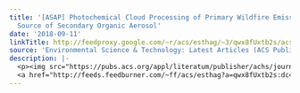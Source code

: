 ```yaml
---
title: '[ASAP] Photochemical Cloud Processing of Primary Wildfire Emissions as a Potential
  Source of Secondary Organic Aerosol'
date: '2018-09-11'
linkTitle: http://feedproxy.google.com/~r/acs/esthag/~3/qwx8fUxtb2s/acs.est.8b03293
source: 'Environmental Science & Technology: Latest Articles (ACS Publications)'
description: |-
  <p><img src="https://pubs.acs.org/appl/literatum/publisher/achs/journals/content/esthag/0/esthag.ahead-of-print/acs.est.8b03293/20180911/images/medium/es-2018-032933_0005.gif" alt="TOC Graphic"/></p><div><cite>Environmental Science & Technology</cite></div><div>DOI: 10.1021/acs.est.8b03293</div><div class="feedflare">
  <a href="http://feeds.feedburner.com/~ff/acs/esthag?a=qwx8fUxtb2s:dc4ZMbon_HI:yIl2AUoC8zA"><img src="http://feeds.feedburner.com/~ff/acs/esthag?d=yIl2AUoC8zA" border="0"></img></a>
---
```

